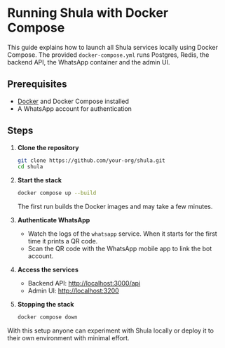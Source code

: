 # Running Shula with Docker Compose

This guide explains how to launch all Shula services locally using Docker Compose. The provided `docker-compose.yml` runs Postgres, Redis, the backend API, the WhatsApp container and the admin UI.

## Prerequisites

- [Docker](https://docs.docker.com/get-docker/) and Docker Compose installed
- A WhatsApp account for authentication

## Steps

1. **Clone the repository**
   ```bash
   git clone https://github.com/your-org/shula.git
   cd shula
   ```

2. **Start the stack**
   ```bash
   docker compose up --build
   ```
   The first run builds the Docker images and may take a few minutes.

3. **Authenticate WhatsApp**
   - Watch the logs of the `whatsapp` service. When it starts for the first time it prints a QR code.
   - Scan the QR code with the WhatsApp mobile app to link the bot account.

4. **Access the services**
   - Backend API: [http://localhost:3000/api](http://localhost:3000/api)
   - Admin UI: [http://localhost:3200](http://localhost:3200)

5. **Stopping the stack**
   ```bash
   docker compose down
   ```

With this setup anyone can experiment with Shula locally or deploy it to their own environment with minimal effort.
